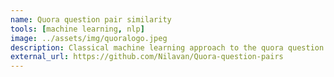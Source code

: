 ```yaml
---
name: Quora question pair similarity
tools: [machine learning, nlp]
image: ../assets/img/quoralogo.jpeg
description: Classical machine learning approach to the quora question pair similarity problem.
external_url: https://github.com/Nilavan/Quora-question-pairs
---
```

